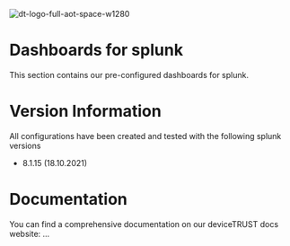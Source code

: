 ![dt-logo-full-aot-space-w1280](https://user-images.githubusercontent.com/83282694/116271495-5219b100-a780-11eb-9e1a-f929d2e3cbdc.png)
# Dashboards for splunk
This section contains our pre-configured dashboards for splunk.

# Version Information
All configurations have been created and tested with the following splunk versions
- 8.1.15 (18.10.2021)

# Documentation
You can find a comprehensive documentation on our deviceTRUST docs website: ...